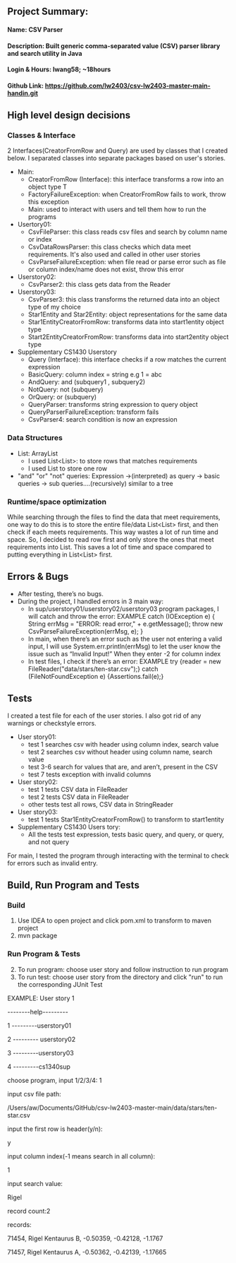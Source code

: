 ## Project Summary: 
#### Name: CSV Parser
#### Description: Built generic comma-separated value (CSV) parser library and search utility in Java
#### Login & Hours: lwang58; ~18hours 
#### Github Link: https://github.com/lw2403/csv-lw2403-master-main-handin.git

## High level design decisions
### Classes & Interface
2 Interfaces(CreatorFromRow and Query) are used by classes that I created below. 
I separated classes into separate packages based on user's stories.
* Main: 
  * CreatorFromRow (Interface): this interface transforms a row into an object type T
  * FactoryFailureException: when CreatorFromRow fails to work, throw this exception
  * Main: used to interact with users and tell them how to run the programs 
* Usertory01:
  * CsvFileParser: this class reads csv files and search by column name or index 
  * CsvDataRowsParser: this class checks which data meet requirements. It's also used and called in other user stories
  * CsvParseFailureException: when file read or parse error such as file or column index/name does not exist, throw this error
* Userstory02:
  * CsvParser2: this class gets data from the Reader 
* Userstory03:
  * CsvParser3: this class transforms the returned data into an object type of my choice
  * Star1Entity and Star2Entity: object representations for the same data
  * Star1EntityCreatorFromRow: transforms data into start1entity object type
  * Start2EntityCreatorFromRow: transforms data into start2entity object type
* Supplementary CS1430 Userstory
  * Query (Interface): this interface checks if a row matches the current expression
  * BasicQuery: column index = string e.g 1 = abc
  * AndQuery: and (subquery1 , subquery2) 
  * NotQuery: not (subquery)
  * OrQuery: or (subquery)
  * QueryParser: transforms string expression to query object 
  * QueryParserFailureException: transform fails
  * CsvParser4: search condition is now an expression 

### Data Structures

* List: ArrayList
  * I used List<List<String>>:  to store rows that matches requirements 
  * I used List<String> to store one row 
* "and" "or" "not" queries:
Expression ->(interpreted) as query -> basic queries -> sub queries....(recursively)
similar to a tree

### Runtime/space optimization 
While searching through the files to find the data that meet requirements, one way to do this is 
to store the entire file/data List<List<String>> first, and then check if each meets requirements. 
This way wastes a lot of run time and space. So, I decided to read row first and only store the ones
that meet requirements into List<String>. This saves a lot of time and space compared to putting 
everything in List<List<String>> first.

## Errors & Bugs
* After testing, there’s no bugs.
* During the project, I handled errors in 3 main way:
  * In sup/userstory01/userstory02/userstory03 program packages, I will catch and throw the error: EXAMPLE  catch (IOException e) { String errMsg = "ERROR: read error," + 
  e.getMessage(); throw new CsvParseFailureException(errMsg, e); }
  * In main, when there’s an error such as the user not entering a valid input, I will use System.err.println(errMsg) to let the user know the issue such as “Invalid Input!” When they enter -2 for column index
  * In test files, I check if there’s an error: EXAMPLE try {reader = new FileReader("data/stars/ten-star.csv");} catch (FileNotFoundException e) {Assertions.fail(e);}

## Tests
I created a test file for each of the user stories. I also got rid of any warnings or checkstyle errors. 
* User story01: 
  * test 1 searches csv with header using column index, search value
  * test 2 searches csv without header using column name, search value
  * test 3-6 search for values that are, and aren’t, present in the CSV
  * test 7 tests exception with invalid columns
* User story02:
  * test 1 tests CSV data in FileReader 
  * test 2 tests CSV data in FileReader
  * other tests test all rows, CSV data in StringReader
* User story03:
  * test 1 tests Star1EntityCreatorFromRow() to transform to start1entity
* Supplementary CS1430 Users tory: 
  * All the tests test expression, tests basic query, and query, or query, and not query

For main, I tested the program through interacting with the terminal to check for errors such as invalid entry.

## Build, Run Program and Tests
### Build
1. Use IDEA to open project and click pom.xml to transform to maven project
2. mvn package 

### Run Program & Tests
2. To run program: choose user story and follow instruction to run program 
3. To run test: choose user story from the directory and click "run" to run the corresponding JUnit Test

EXAMPLE: User story 1 

--------help---------

1 ---------userstory01

2 --------- userstory02

3 ---------userstory03

4 ---------cs1340sup

choose program, input 1/2/3/4:
   1
   
input csv file path:

/Users/aw/Documents/GitHub/csv-lw2403-master-main/data/stars/ten-star.csv

input the first row is header(y/n): 

y

input column index(-1 means search in all column):

1
   
input search value:

Rigel

record count:2

records:
   
71454, Rigel Kentaurus B, -0.50359, -0.42128, -1.1767

71457, Rigel Kentaurus A, -0.50362, -0.42139, -1.17665




